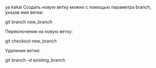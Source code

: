 ya kakal
Создать новую ветку можно с помощью параметра branch, указав имя ветки:
 
git branch new_branch

Переключение на новую ветку:
 
git checkout new_branch

Удаление ветки:

git branch -d existing_branch
